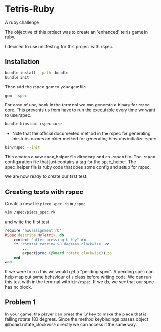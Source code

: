 # Tetris-Ruby
A ruby challenge

The objective of this project was to create an 'enhanced' tetris game in ruby.

I decided to use unittesting for this project with rspec.

## Installation
```bash
bundle install --path .bundle
bundle init
```
Then add the rspec gem to your gemfile
```ruby
gem 'rspec'
```
For ease of use, back in the terminal we can generate a binary for rspec-core. This prevents us from have to run the executable every time we want to use rspec.
```bash
bundle binstubs rspec-core
```
- Note that the official documented method in the rspec for generating binstubs names an older method for generating binstubs
initialize rspec
```bash
bin/rspec --init
```
This creates a new spec_helper file directory and an .rspec file. The .rspec configuration file that just contains a tag for the spec_helper. The spec_helper file is ruby code that does some config and setup for rspec.

We are now ready to create our first test.

## Creating tests with rspec
Create a new file `piece_spec.rb` in `/spec`
```bash
vim /spec/piece_spec.rb
```
and write the first test
```ruby
require 'hw6assignment.rb'
RSpec.describe MyTetris, do
    context "after pressing U key" do
    it 'rotates tetrino 90 degrees clockwise' do
        ...
        expect(proc (@board.rotate_clockwise)).to 
    end
end
```
If we were to run this we would get a "pending spec". A pending spec can help map out some behaviour of a class before writing code.
We can run this test with in the terminal with `bin/rspec`. If we do, we see that our spec has no block.


## Problem 1
In your game, the player can press the ’u’ key to make the piece that is falling rotate 180 degrees.
Since the method keybindings passes object @board.rotate_clockwise directly we can access it the same way.